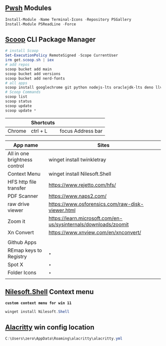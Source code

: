 ## [Pwsh](https://learn.microsoft.com/en-us/powershell/scripting/install/installing-powershell-on-windows?view=powershell-7.3#msi) Modules
```ps1
Install-Module -Name Terminal-Icons -Repository PSGallery
Install-Module PSReadLine -Force
```

## [Scoop](https://scoop.sh/#/) CLI Package Manager
```ps1
# install Scoop
Set-ExecutionPolicy RemoteSigned -Scope CurrentUser
irm get.scoop.sh | iex
# add repos
scoop bucket add main
scoop bucket add versions
scoop bucket add nerd-fonts
# all apps
scoop install googlechrome git python nodejs-lts oraclejdk-lts deno llvm clangd make stylua windows-terminal vscode neovim winfetch qbittorrent blender nilesoft-shell godot sumatrapdf Cascadia-Code naps2 xnconvert everything
# Scoop Commands
scoop list
scoop status
scoop update 
scoop update *
```



|  | Shortcuts |  |
| --- | --- | --- |
| Chrome | ctrl + L | focus Address bar |

| App name | Sites |
| --- | --- |
| All in one brightness control | winget install twinkletray |
| Context Menu  | winget install Nilesoft.Shell |
| HFS http file transfer | https://www.rejetto.com/hfs/ |
| PDF Scanner | https://www.naps2.com/ |
| raw drive viewer | https://www.osforensics.com/raw-disk-viewer.html |
| Zoom it | https://learn.microsoft.com/en-us/sysinternals/downloads/zoomit |
| Xn Convert | https://www.xnview.com/en/xnconvert/ |
|  |  |
| Github Apps |  |
| REmap keys to Registry | ‣ |
| Spot X | ‣ |
| Folder Icons | ‣ |
|  |  |

## [Nilesoft.Shell](https://github.com/moudey/Shell) Context menu
**`custom context menu for win 11`**
```ps1
winget install Nilesoft.Shell
```

## [Alacritty](https://alacritty.org/) win config location
```ps1
C:\Users\zero\AppData\Roaming\alacritty\alacritty.yml
```
